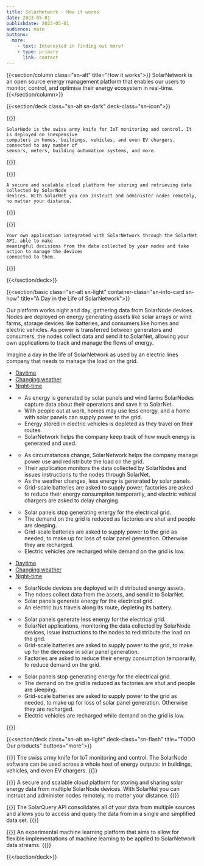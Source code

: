 ```yaml
---
title: SolarNetwork - How it works
date: 2023-05-01
publishdate: 2023-05-01
audience: main
buttons:
  more:
    - text: Interested in finding out more?
    - type: primary
      link: contact
---
```

{{<section/column class="sn-alt" title="How it works">}}
SolarNetwork is an open source energy management platform that enables our users to monitor,
control, and optimise their energy ecosystem in real-time.
{{</section/column>}}

{{<section/deck class="sn-alt sn-dark" deck-class="sn-icon">}}

  {{<deck-card title="SolarNode"
    img="/img/how-it-works/solarnode-icon.svg"
    alt="Icon for a SolarNode computer device." >}}

    SolarNode is the swiss army knife for IoT monitoring and control. It is deployed on inexpensive
    computers in homes, buildings, vehicles, and even EV chargers, connected to any number of
    sensors, meters, building automation systems, and more.
  {{</deck-card>}}

  {{<deck-card title="SolarNet"
    img="/img/how-it-works/solarnet-icon.svg"
    alt="Icon for SolarNet cloud service." >}}

    A secure and scalable cloud platform for storing and retrieving data collected by SolarNode
    devices. With SolarNet you can instruct and administer nodes remotely, no matter your distance.
  {{</deck-card>}}

  {{<deck-card title="SolarApp"
    img="/img/how-it-works/cloud-app.svg"
    alt="Icon for a SolarApp application." >}}

    Your own application integrated with SolarNetwork through the SolarNet API, able to make
    meaningful decisions from the data collected by your nodes and take action to manage the devices
    connected to them.
  {{</deck-card>}}

{{</section/deck>}}

{{<section/basic class="sn-alt sn-light" container-class="sn-info-card sn-how" title="A Day in the Life of SolarNetwork">}}
<p>
  Our platform works night and day, gathering data from SolarNode devices. Nodes are deployed on energy generating assets like solar arrays or wind farms, storage devices like batteries, and consumers like homes and electric vehicles. As power is transferred between generators and consumers, the nodes collect data and send it to SolarNet, allowing your own applications to track and manage the flows of energy.
</p>
<p>
Imagine a day in the life of SolarNetwork as used by an electric lines company that needs to manage the load on the grid.
</p>

<div class="uk-visible@l">
  <ul class="uk-subnav uk-subnav-pill uk-flex uk-flex-center" uk-switcher>
    <li><a href="#">Daytime</a></li>
    <li><a href="#">Changing weather</a></li>
    <li><a href="#">Night-time</a></li>
  </ul>

  <ul class="uk-switcher">
    <li class="sn-row">
      <div class="sn-notes">
        <ul class="uk-list">
          <li>As energy is generated by solar panels and wind farms SolarNodes capture data about their operations and save it to SolarNet.
          <li>With people out at work, homes may use less energy, and a home with solar panels can supply power to the grid. </li>
          <li>Energy stored in electric vehicles is depleted as they travel on their routes.</li>
          <li>SolarNetwork helps the company keep track of how much energy is generated and used.</li>
        </ul>
      </div>
      <lottie-player
        src="/img/lotties/Desktop_FullSun_1440x1148.json"
        background="transparent"
        speed="1"
        loop
        autoplay
      ></lottie-player>
    </li>
    <li class="sn-row">
      <div class="sn-notes">
        <ul class="uk-list">
          <li>As circumstances change, SolarNetwork helps the company manage power use and redistribute the load on the grid.</li>
          <li>
            Their application monitors the data collected by SolarNodes and issues instructions to the nodes through SolarNet.
          </li>
          <li>
            As the weather changes, less energy is generated by solar panels.
          </li>
          <li>
            Grid-scale batteries are asked to supply power,  factories are asked to reduce their energy consumption temporarily, and electric vehical chargers are asked to delay charging.
          </li>
        </ul>
      </div>
      <lottie-player
        src="/img/lotties/Desktop_PartialSun_1440x1148.json"
        background="transparent"
        speed="1"
        loop
        autoplay
      ></lottie-player>
    </li>
    <li class="sn-row">
      <div class="sn-notes">
        <ul class="uk-list">
          <li>Solar panels stop generating energy for the electrical grid.</li>
          <li>
            The demand on the grid is reduced as factories are shut and people are sleeping.
          </li>
          <li>
            Grid-scale batteries are asked to supply power to the grid as needed, to make up
            for loss of solar panel generation. Otherwise they are recharged.
          </li>
          <li>Electric vehicles are recharged while demand on the grid is low.</li>
        </ul>
      </div>
      <lottie-player
        src="/img/lotties/Desktop_Night_1440x1148.json"
        background="transparent"
        speed="1"
        loop
        autoplay
      ></lottie-player>
    </li>
  </ul>
</div>

<div class="uk-hidden@l">
  <ul class="uk-subnav uk-subnav-pill" uk-switcher>
    <li><a href="#">Daytime</a></li>
    <li><a href="#">Changing weather</a></li>
    <li><a href="#">Night-time</a></li>
  </ul>

  <ul class="uk-switcher">
    <li class="sn-row">
      <div class="sn-notes">
        <ul class="uk-list">
          <li>SolarNode devices are deployed with distributed energy assets.</li>
          <li>The ndoes collect data from the assets, and send it to SolarNet.</li>
          <li>Solar panels generate energy for the electrical grid.</li>
          <li>An electric bus travels along its route, depleting its battery.</li>
        </ul>
      </div>
      <lottie-player
        src="/img/lotties/Mobile_FullSun_320x684.json"
        background="transparent"
        speed="1"
        loop
        autoplay
      ></lottie-player>
    </li>
    <li class="sn-row">
      <div class="sn-notes">
        <ul class="uk-list">
          <li>Solar panels generate less energy for the electrical grid.</li>
          <li>
            SolarNet applications, monitoring the data collected by SolarNode devices, issue
            instructions to the nodes to redistribute the load on the grid.
          </li>
          <li>
            Grid-scale batteries are asked to supply power to the grid, to make up for the
            decrease in solar panel generation.
          </li>
          <li>
            Factories are asked to reduce their energy consumption temporarily, to reduce
            demand on the grid.
          </li>
        </ul>
      </div>
      <lottie-player
        src="/img/lotties/Mobile_PartialSun_320x684.json"
        background="transparent"
        speed="1"
        loop
        autoplay
      ></lottie-player>
    </li>
    <li class="sn-row">
      <div class="sn-notes">
        <ul class="uk-list">
          <li>Solar panels stop generating energy for the electrical grid.</li>
          <li>
            The demand on the grid is reduced as factories are shut and people are sleeping.
          </li>
          <li>
            Grid-scale batteries are asked to supply power to the grid as needed, to make up
            for loss of solar panel generation. Otherwise they are recharged.
          </li>
          <li>Electric vehicles are recharged while demand on the grid is low.</li>
        </ul>
      </div>
      <lottie-player
        src="/img/lotties/Mobile_Night_320x684.json"
        background="transparent"
        speed="1"
        loop
        autoplay
      ></lottie-player>
    </li>
  </ul>
</div>
{{</section/basic>}}


{{<section/deck class="sn-alt sn-light" deck-class="sn-flash" title="TODO Our products" buttons="more">}}

  {{<flash-card title="SolarNode" url="#todo" link="Learn more">}}
    The swiss army knife for IoT monitoring and control. The SolarNode software can be used across a
    whole host of energy outputs: in buildings, vehicles, and even EV chargers.
  {{</flash-card>}}

  {{<flash-card title="SolarNet" url="#todo" link="Learn more">}}
    A secure and scalable cloud platform for storing and sharing solar energy data from multiple
    SolarNode devices. With SolarNet you can instruct and administer nodes remotely, no matter your
    distance.
  {{</flash-card>}}

  {{<flash-card title="SolarQuery" url="https://github.com/SolarNetwork/solarnetwork/wiki/SolarQuery-API" link="Learn more">}}
    The SolarQuery API consolidates all of your data from multiple sources and allows you to access
    and query the data from in a single and simplified data set.
  {{</flash-card>}}

  {{<flash-card title="SolarQuant" url="#todo" link="Learn more">}}
    An experimental machine learning platform that aims to allow for flexible implementations of
    machine learning to be applied to SolarNetwork data streams.
  {{</flash-card>}}

{{</section/deck>}}
